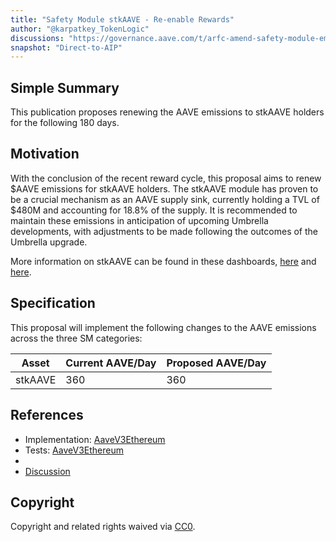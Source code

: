 ```yaml
---
title: "Safety Module stkAAVE - Re-enable Rewards"
author: "@karpatkey_TokenLogic"
discussions: "https://governance.aave.com/t/arfc-amend-safety-module-emissions/16640/13"
snapshot: "Direct-to-AIP"
---
```


## Simple Summary

This publication proposes renewing the AAVE emissions to stkAAVE holders for the following 180 days.

## Motivation

With the conclusion of the recent reward cycle, this proposal aims to renew $AAVE emissions for stkAAVE holders. The stkAAVE module has proven to be a crucial mechanism as an AAVE supply sink, currently holding a TVL of $480M and accounting for 18.8% of the supply. It is recommended to maintain these emissions in anticipation of upcoming Umbrella developments, with adjustments to be made following the outcomes of the Umbrella upgrade.

More information on stkAAVE can be found in these dashboards, [here](https://dune.com/xmc2/aave-safety-module) and [here](https://dune.com/KARTOD/AAVE-Staking).

## Specification

This proposal will implement the following changes to the AAVE emissions across the three SM categories:

| Asset   | Current AAVE/Day | Proposed AAVE/Day |
| ------- | ---------------- | ----------------- |
| stkAAVE | 360              | 360               |

## References

- Implementation: [AaveV3Ethereum](https://github.com/bgd-labs/aave-proposals-v3/blob/main/src/20241106_AaveV3Ethereum_SafetyModuleStkAAVEReEnableRewards/AaveV3Ethereum_SafetyModuleStkAAVEReEnableRewards_20241106.sol)
- Tests: [AaveV3Ethereum](https://github.com/bgd-labs/aave-proposals-v3/blob/main/src/20241106_AaveV3Ethereum_SafetyModuleStkAAVEReEnableRewards/AaveV3Ethereum_SafetyModuleStkAAVEReEnableRewards_20241106.t.sol)
- [Snapshot]: Direct-to-AIP
- [Discussion](https://governance.aave.com/t/arfc-amend-safety-module-emissions/16640/13)

## Copyright

Copyright and related rights waived via [CC0](https://creativecommons.org/publicdomain/zero/1.0/).
